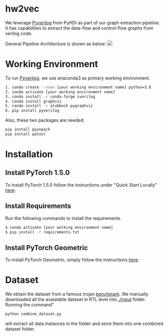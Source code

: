 # hw2vec

We leverage [Pyverilog](https://github.com/PyHDI/Pyverilog) from PyHDI as part of our graph extraction pipeline. It has capabilities to extract the data-flow and control-flow graphs from verilog code.

General Pipeline Architecture is shown as below:
![](https://github.com/louisccc/hard_hard_graph/blob/master/figures/pipeline.png?raw=true)

# Working Environment
To run [Pyverilog](https://github.com/PyHDI/Pyverilog), we use anaconda3 as primary working environment.
```sh
1. conda create --name [your working environment name] python=3.6
2. conda activate [your working environment name]
3. conda install -c conda-forge iverilog
4. conda install graphviz
5. conda install -c alubbock pygraphviz
6. pip install pyverilog
```

Also, these two packages are needed:
```sh 
pip install pyunpack
pip install patool
```

# Installation 

## Install PyTorch 1.5.0

To install PyTorch 1.5.0 follow the instructions under "Quick Start Locally" [here](http://pytorch.org/).

## Install Requirements

Run the following commands to install the requirements.

```sh
$ conda activate [your working environment name]
$ pip install -r requirements.txt
```

## Install PyTorch Geometric

To install PyTorch Geometric, simply follow the instructions [here](https://pytorch-geometric.readthedocs.io/en/latest/notes/installation.html).

# Dataset
We obtain the dataset from a famous trojan [benchmark](http://www.trust-hub.org/benchmarks/trojan). We manually downloaded all the avaialable dataset in RTL level into [./input](https://github.com/louisccc/hard_hard_graph/tree/master/input) folder. 
Running the command"
```python
python combine_dataset.py
```
will extract all data instances in the folder and store them into one combined dataset folder.
